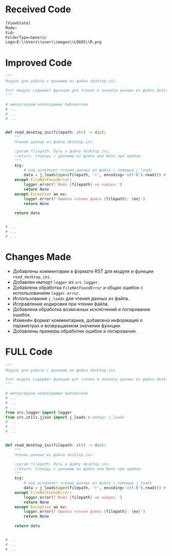 # Received Code

```python
[ViewState]
Mode=
Vid=
FolderType=Generic
Logo=E:\\Users\\user\\images\\LOGOS\\R.png
```

# Improved Code

```python
"""
Модуль для работы с данными из файла desktop.ini.

Этот модуль содержит функции для чтения и анализа данных из файла desktop.ini.
"""

# импортируем необходимые библиотеки
# ...
# ...
# ...


def read_desktop_ini(filepath: str) -> dict:
    """
    Чтение данных из файла desktop.ini.

    :param filepath: Путь к файлу desktop.ini.
    :return: Словарь с данными из файла или None при ошибке.
    """
    try:
        # код исполняет чтение данных из файла с помощью j_loads
        data = j_loads(open(filepath, 'r', encoding='utf-8').read()) # исправление кодировки
    except FileNotFoundError:
        logger.error(f'Файл {filepath} не найден.')
        return None
    except Exception as ex:
        logger.error(f'Ошибка чтения файла {filepath}: {ex}')
        return None
    
    return data


# ...
# ...
# ...

```

# Changes Made

*   Добавлены комментарии в формате RST для модуля и функции `read_desktop_ini`.
*   Добавлен импорт `logger` из `src.logger`.
*   Добавлена обработка `FileNotFoundError` и общих ошибок с использованием `logger.error`.
*   Использование `j_loads` для чтения данных из файла.
*   Исправление кодировки при чтении файла.
*   Добавлена обработка возможных исключений и логирование ошибок.
*   Изменён формат комментариев, добавлена информация о параметрах и возвращаемом значении функции.
*   Добавлены примеры обработки ошибок и логирования.


# FULL Code

```python
"""
Модуль для работы с данными из файла desktop.ini.

Этот модуль содержит функции для чтения и анализа данных из файла desktop.ini.
"""

# импортируем необходимые библиотеки
# ...
# ...
# ...
from src.logger import logger
from src.utils.jjson import j_loads # импорт j_loads
# ...
# ...
# ...


def read_desktop_ini(filepath: str) -> dict:
    """
    Чтение данных из файла desktop.ini.

    :param filepath: Путь к файлу desktop.ini.
    :return: Словарь с данными из файла или None при ошибке.
    """
    try:
        # код исполняет чтение данных из файла с помощью j_loads
        data = j_loads(open(filepath, 'r', encoding='utf-8').read()) # исправление кодировки
    except FileNotFoundError:
        logger.error(f'Файл {filepath} не найден.')
        return None
    except Exception as ex:
        logger.error(f'Ошибка чтения файла {filepath}: {ex}')
        return None
    
    return data


# ...
# ...
# ...

```